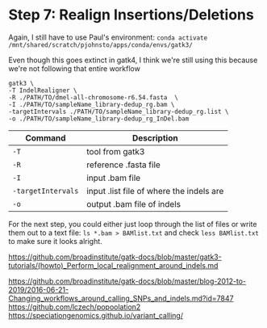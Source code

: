 # Step 7: Realign Insertions/Deletions

Again, I still have to use Paul's environment: `conda activate /mnt/shared/scratch/pjohnsto/apps/conda/envs/gatk3/`

Even though this goes extinct in gatk4, I think we're still using this because we're not following that entire workflow 

```
gatk3 \
-T IndelRealigner \
-R ./PATH/TO/dmel-all-chromosome-r6.54.fasta  \
-I ./PATH/TO/sampleName_library-dedup_rg.bam \
-targetIntervals ./PATH/TO/sampleName_library-dedup_rg.list \
-o ./PATH/TO/sampleName_library-dedup_rg_InDel.bam
```
| Command      | Description |
| ----------- | ----------- |
| `-T` | tool from gatk3 |
| `-R` | reference .fasta file |
| `-I` | input .bam file |
| `-targetIntervals` | input .list file of where the indels are |
| `-o` | output .bam file of indels |

For the next step, you could either just loop through the list of files or write them out to a text file: `ls *.bam > BAMlist.txt` and check `less BAMlist.txt` to make sure it looks alright.

https://github.com/broadinstitute/gatk-docs/blob/master/gatk3-tutorials/(howto)_Perform_local_realignment_around_indels.md

https://github.com/broadinstitute/gatk-docs/blob/master/blog-2012-to-2019/2016-06-21-Changing_workflows_around_calling_SNPs_and_indels.md?id=7847
https://github.com/lczech/popoolation2
https://speciationgenomics.github.io/variant_calling/
